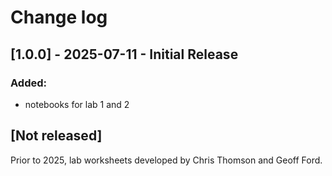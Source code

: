 # Change log

## [1.0.0] - 2025-07-11 - Initial Release

### Added:

- notebooks for lab 1 and 2

## [Not released]

Prior to 2025, lab worksheets developed by Chris Thomson and Geoff Ford.
